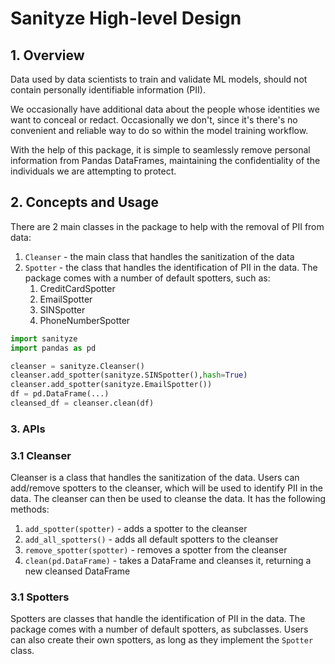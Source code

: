# Sanityze High-level Design

## 1. Overview
Data used by data scientists to train and validate ML models,  should not contain personally identifiable information (PII). 

We occasionally have additional data about the people whose identities we want to conceal or redact. Occasionally we don't, since it's there's no convenient and reliable way to do so within the model training workflow. 

With the help of this package, it is simple to seamlessly remove personal information from Pandas DataFrames, maintaining the confidentiality of the individuals we are attempting to protect.

## 2. Concepts and Usage

There are 2 main classes in the package to help with the removal of PII from data:
1. `Cleanser` - the main class that handles the sanitization of the data
2. `Spotter` - the class that handles the identification of PII in the data. The package comes with a number of default spotters, such as:
   1. CreditCardSpotter
   2. EmailSpotter
   3. SINSpotter
   4. PhoneNumberSpotter

```python
import sanityze
import pandas as pd

cleanser = sanityze.Cleanser()
cleanser.add_spotter(sanityze.SINSpotter(),hash=True)
cleanser.add_spotter(sanityze.EmailSpotter())
df = pd.DataFrame(...)
cleansed_df = cleanser.clean(df)
```

### 3. APIs

### 3.1 Cleanser
Cleanser is a class that handles the sanitization of the data. Users can add/remove spotters to the cleanser, which will be used to identify PII in the data. The cleanser can then be used to cleanse the data. It has the following methods:
1. `add_spotter(spotter)` - adds a spotter to the cleanser
2. `add_all_spotters()` - adds all default spotters to the cleanser
3. `remove_spotter(spotter)` - removes a spotter from the cleanser
4. `clean(pd.DataFrame)` - takes a DataFrame and cleanses it, returning a new cleansed DataFrame

### 3.1 Spotters
Spotters are classes that handle the identification of PII in the data. The package comes with a number of default spotters, as subclasses. Users can also create their own spotters, as long as they implement the `Spotter` class.

